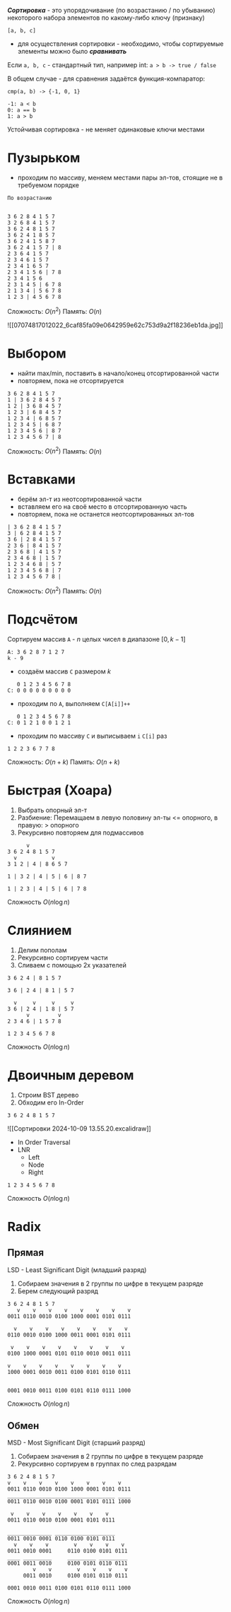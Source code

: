 ***Сортировка*** - это упорядочивание (по возрастанию / по убыванию) некоторого набора элементов по какому-либо ключу (признаку)

`[a, b, c]`

- для осуществления сортировки - необходимо, чтобы сортируемые элементы можно было ***сравнивать***

Если `a, b, c` - стандартный тип, например int:
`a > b -> true / false`

В общем случае - для сравнения задаётся функция-компаратор:
```
cmp(a, b) -> {-1, 0, 1}

-1: a < b
0: a == b
1: a > b
```

Устойчивая сортировка - не меняет одинаковые ключи местами

# Пузырьком

- проходим по массиву, меняем местами пары эл-тов, стоящие не в требуемом порядке


```
По возрастанию


3 6 2 8 4 1 5 7
3 2 6 8 4 1 5 7
3 6 2 4 8 1 5 7
3 6 2 4 1 8 5 7
3 6 2 4 1 5 8 7
3 6 2 4 1 5 7 | 8
2 3 6 4 1 5 7
2 3 4 6 1 5 7
2 3 4 1 6 5 7
2 3 4 1 5 6 | 7 8
2 3 4 1 5 6
2 3 1 4 5 | 6 7 8
2 1 3 4 | 5 6 7 8
1 2 3 | 4 5 6 7 8

```

Сложность: $O(n^2)$
Память: $O(n)$



![[07074817012022_6caf85fa09e0642959e62c753d9a2f18236eb1da.jpg]]

# Выбором

- найти max/min, поставить в начало/конец отсортированной части
- повторяем, пока не отсортируется

```
3 6 2 8 4 1 5 7
1 | 3 6 2 8 4 5 7
1 2 | 3 6 8 4 5 7
1 2 3 | 6 8 4 5 7
1 2 3 4 | 6 8 5 7
1 2 3 4 5 | 6 8 7
1 2 3 4 5 6 | 8 7
1 2 3 4 5 6 7 | 8
```

Сложность: $O(n^2)$
Память: $O(n)$

# Вставками

- берём эл-т из неотсортированной части
- вставляем его на своё место в отсортированную часть
- повторяем, пока не останется неотсортированных эл-тов

```
| 3 6 2 8 4 1 5 7
3 | 6 2 8 4 1 5 7
3 6 | 2 8 4 1 5 7
2 3 6 | 8 4 1 5 7
2 3 6 8 | 4 1 5 7
2 3 4 6 8 | 1 5 7
1 2 3 4 6 8 | 5 7
1 2 3 4 5 6 8 | 7
1 2 3 4 5 6 7 8 |
```

Сложность: $O(n^2)$
Память: $O(n)$

# Подсчётом

Сортируем массив `А` - $n$ целых чисел в диапазоне $[0, k-1]$

```
A: 3 6 2 8 7 1 2 7
k - 9
```

- создаём массив `C` размером $k$

```
   0 1 2 3 4 5 6 7 8
C: 0 0 0 0 0 0 0 0 0
```

- проходим по `A`, выполняем `C[A[i]]++`

```
   0 1 2 3 4 5 6 7 8
C: 0 1 2 1 0 0 1 2 1
```

- проходим по массиву `C` и выписываем `i` `C[i]` раз

```
1 2 2 3 6 7 7 8
```

Сложность: $O(n+k)$
Память: $O(n+k)$

# Быстрая (Хоара)

1. Выбрать опорный эл-т
2. Разбиение:
	 Перемащаем в левую половину эл-ты <= опорного, в правую: > опорного
3. Рекурсивно повторяем для подмассивов


```
      v
3 6 2 4 8 1 5 7
  v           v
3 1 2 | 4 | 8 6 5 7

1 | 3 2 | 4 | 5 | 6 | 8 7

1 | 2 3 | 4 | 5 | 6 | 7 8
```

Сложность $O(n \log n)$

# Слиянием

1. Делим пополам
2. Рекурсивно сортируем части
3. Сливаем с помощью 2х указателей

```
3 6 2 4 | 8 1 5 7

3 6 | 2 4 | 8 1 | 5 7

  v     v     v     v
3 6 | 2 4 | 1 8 | 5 7
      v         v
2 3 4 6 | 1 5 7 8

1 2 3 4 5 6 7 8
```

Сложность $O(n \log n)$


# Двоичным деревом

1. Строим BST дерево
2. Обходим его In-Order

```
3 6 2 4 8 1 5 7
```
![[Сортировки 2024-10-09 13.55.20.excalidraw]]

- In Order Traversal
- LNR
	- Left
	- Node
	- Right

```
1 2 3 4 5 6 7 8
```

Сложность $O(n \log n)$

# Radix

## Прямая

LSD - Least Significant Digit (младший разряд)

1. Собираем значения в 2 группы по цифре в текущем разряде
2. Берем следующий разряд 

```
3 6 2 4 8 1 5 7
   v    v    v    v    v    v    v    v
0011 0110 0010 0100 1000 0001 0101 0111

  v    v    v    v    v    v    v    v
0110 0010 0100 1000 0011 0001 0101 0111

 v    v    v    v    v    v    v    v
0100 1000 0001 0101 0110 0010 0011 0111

v    v    v    v    v    v    v    v
1000 0001 0010 0011 0100 0101 0110 0111


0001 0010 0011 0100 0101 0110 0111 1000
```

Сложность $O(n \log n)$

## Обмен

MSD - Most Significant Digit (старший разряд)

1. Собираем значения в 2 группы по цифре в текущем разряде
2. Рекурсивно сортируем в группах по след разрядам 

```
3 6 2 4 8 1 5 7
v    v    v    v    v    v    v    v
0011 0110 0010 0100 1000 0001 0101 0111
__________________________________ ____
0011 0110 0010 0100 0001 0101 0111 1000

 v    v    v    v    v    v    v
0011 0110 0010 0100 0001 0101 0111

______________ ___________________
0011 0010 0001 0110 0100 0101 0111
  v    v    v        v    v    v    v
0011 0010 0001     0110 0100 0101 0111
____ _________     _________ _________
0001 0011 0010     0100 0101 0110 0111
        v    v        v    v    v    v
     0011 0010     0100 0101 0110 0111

0001 0010 0011 0100 0101 0110 0111 1000

```

Сложность $O(n \log n)$
